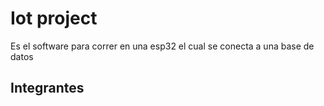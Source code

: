 # Iot project

Es el software para correr en una esp32 el cual se conecta a una base de datos

## Integrantes